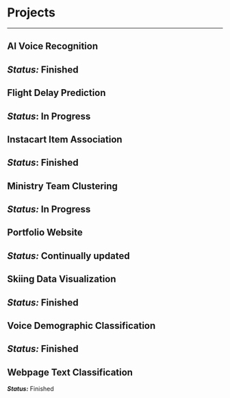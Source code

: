 # **Projects**
---
## **AI Voice Recognition**

***Status:*** Finished
---
## **Flight Delay Prediction**

***Status***: In Progress
---
## **Instacart Item Association**

***Status***: Finished
---
## **Ministry Team Clustering**

***Status:*** In Progress
---
## **Portfolio Website**

***Status:*** Continually updated
---
## **Skiing Data Visualization**

***Status:*** Finished
---
## **Voice Demographic Classification**

***Status:*** Finished
---
## **Webpage Text Classification**

***Status:*** Finished